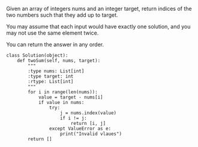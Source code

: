 Given an array of integers nums and an integer target, return indices of the two numbers such that they add up to target.

You may assume that each input would have exactly one solution, and you may not use the same element twice.

You can return the answer in any order.

```
class Solution(object):
    def twoSum(self, nums, target):
        """
        :type nums: List[int]
        :type target: int
        :rtype: List[int]
        """
        for i in range(len(nums)):
            value = target - nums[i]
            if value in nums:
                try:
                    j = nums.index(value)
                    if i != j:
                        return [i, j]
                except ValueError as e:
                    print("Invalid vlaues")
        return []
```
